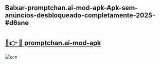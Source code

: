 ## Baixar-promptchan.ai-mod-apk-Apk-sem-anúncios-desbloqueado-completamente-2025-#d6sne

# <h2><a href="https://ainizakaria.my?title=promptchan.ai-mod-apk&ref=22M">🔗👉 🔴 promptchan.ai-mod-apk</a></h2>

[![acn](https://github.com/user-attachments/assets/0f9c940e-d8b0-45ae-aac7-cd30a18b3e1c)](https://ainizakaria.my?title=promptchan.ai-mod-apk&ref=22M)

